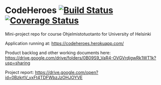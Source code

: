 # CodeHeroes      [![Build Status](https://travis-ci.org/taateli/CodeHeroes.svg?branch=master)](https://travis-ci.org/taateli/CodeHeroes) [![Coverage Status](https://coveralls.io/repos/github/taateli/CodeHeroes/badge.png?branch=master)](https://coveralls.io/github/taateli/CodeHeroes?branch=master)


Mini-project repo for course Ohjelmistotuotanto for University of Helsinki

Application running at: https://codeheroes.herokuapp.com/

Product backlog and other working documents here: https://drive.google.com/drive/folders/0B09S9_VaR4-OVGVrdjgwRk1WT1k?usp=sharing

Project report: https://drive.google.com/open?id=0BzkrtV_vxFt4TDFWbzJzOHJOYVE

